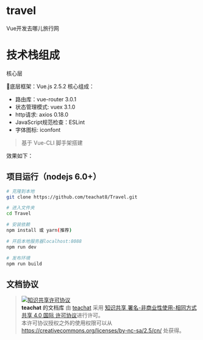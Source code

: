 # travel

Vue开发去哪儿旅行网

# 技术栈组成
核心层

底层框架：Vue.js 2.5.2 核心组成：

* 路由库：vue-router 3.0.1
* 状态管理模式: vuex 3.1.0
* http请求: axios 0.18.0
* JavaScript规范检查：ESLint
* 字体图标: iconfont

> 基于 Vue-CLI 脚手架搭建

效果如下：

[](https://i.loli.net/2019/04/15/5cb492deb38d2.gif)
[](https://i.loli.net/2019/04/15/5cb496267b9d8.png)
[](https://i.loli.net/2019/04/15/5cb4950a63377.png)
[](https://i.loli.net/2019/04/15/5cb4950a64f02.png)
[](https://i.loli.net/2019/04/15/5cb4950a8df79.png)
[](https://i.loli.net/2019/04/15/5cb4950a8f770.png)

## 项目运行（nodejs 6.0+）

``` bash
# 克隆到本地
git clone https://github.com/teachat8/Travel.git

# 进入文件夹
cd Travel

# 安装依赖
npm install 或 yarn(推荐)

# 开启本地服务器localhost:8088
npm run dev

# 发布环境
npm run build
```


## 文档协议
> <a rel="license" href="http://creativecommons.org/licenses/by-nc-sa/4.0/"><img alt="知识共享许可协议" style="border-width:0" src="https://i.creativecommons.org/l/by-nc-sa/4.0/88x31.png" /></a><br /><a xmlns:dct="http://purl.org/dc/terms/" property="dct:title">**teachat** 的文档库</a> 由 <a xmlns:cc="http://creativecommons.org/ns#" href="wzh" property="cc:attributionName" rel="cc:attributionURL">teachat</a> 采用 <a rel="license" href="http://creativecommons.org/licenses/by-nc-sa/4.0/">知识共享 署名-非商业性使用-相同方式共享 4.0 国际 许可协议</a>进行许可。<br />本许可协议授权之外的使用权限可以从 <a xmlns:cc="http://creativecommons.org/ns#" href="https://creativecommons.org/licenses/by-nc-sa/2.5/cn/" rel="cc:morePermissions">https://creativecommons.org/licenses/by-nc-sa/2.5/cn/</a> 处获得。
